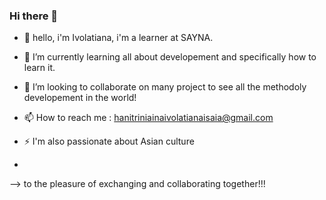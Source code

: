 ### Hi there 👋

- 🔭 hello, i'm Ivolatiana, i'm a learner at SAYNA.
- 🌱 I’m currently learning all about developement and specifically how to learn it.
- 👯 I’m looking to collaborate on many project to see all the methodoly developement in the world!
  
- 📫 How to reach me : hanitriniainaivolatianaisaia@gmail.com
  
- ⚡ I'm also passionate about Asian culture
- 
--> to the pleasure of exchanging and collaborating together!!!
